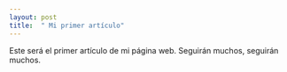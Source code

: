 ```yaml
---
layout: post
title:  " Mi primer artículo"
---
```


Este será el primer artículo de mi página web. Seguirán muchos, seguirán muchos.
